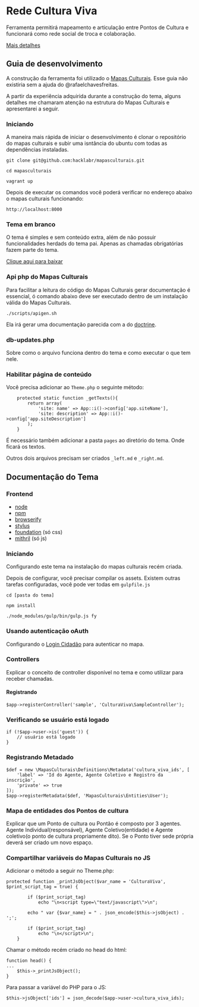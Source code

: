 # Rede Cultura Viva

Ferramenta permitirá mapeamento e articulação entre Pontos de Cultura e funcionará como rede social de troca e colaboração.

[Mais detalhes](www.brasil.gov.br/cultura/2015/06/primeira-versao-de-cadastro-de-pontos-de-cultura-e-apresentada)

## Guia de desenvolvimento

A construção da ferramenta foi utilizado o [Mapas Culturais](https://github.com/hacklabr/mapasculturais). Esse guia não existiria sem a ajuda do @rafaelchavesfreitas.

A partir da experiência adquirida durante a construção do tema, alguns detalhes me chamaram atenção na estrutura do Mapas Culturais e apresentarei a seguir.

### Iniciando

A maneira mais rápida de iniciar o desenvolvimento é clonar o repositório do mapas culturais e subir uma isntância do ubuntu com todas as dependências instaladas.

```git clone git@github.com:hacklabr/mapasculturais.git```

```cd mapasculturais```

```vagrant up```

Depois de executar os comandos você poderá verificar no endereço abaixo o mapas culturais funcionando:

``` http://localhost:8000 ```

### Tema em branco

O tema é simples e sem conteúdo extra, além de não possuir funcionalidades herdads do tema pai. Apenas as chamadas obrigatórias fazem parte do tema. 

[Clique aqui para baixar](https://github.com/institutotim/rede-cultura-viva/releases/tag/0.1)

### Api php do Mapas Culturais

Para facilitar a leitura do código do Mapas Culturais gerar documentação é essencial, ó comando abaixo deve ser executado dentro de um instalação válida do Mapas Culturais.

``` ./scripts/apigen.sh ```

Ela irá gerar uma documentação parecida com a do [doctrine](http://www.doctrine-project.org/api/orm/2.4/).

### db-updates.php

Sobre como o arquivo funciona dentro do tema e como executar o que tem nele.

### Habilitar página de conteúdo

Você precisa adicionar ao ``` Theme.php ``` o seguinte método:

```
    protected static function _getTexts(){
        return array(
            'site: name' => App::i()->config['app.siteName'],
            'site: description' => App::i()->config['app.siteDescription']
		);
	}
```

É necessário também adicionar a pasta ``` pages ``` ao diretório do tema. Onde ficará os textos.

Outros dois arquivos precisam ser criados ``` _left.md ``` e ``` _right.md ```.

## Documentação do Tema

### Frontend

* [node](http://nodejs.org/)
* [npm](http://npmjs.com/)
* [browserify](http://browserify.org)
* [stylus](http://learnboost.github.io/stylus/)
* [foundation](http://foundation.zurb.com/docs/) (só css)
* [mithril](http://lhorie.github.io/mithril/) (só js)

### Iniciando

Configurando este tema na instalação do mapas culturais recém criada.

Depois de configurar, você precisar compilar os assets. Existem outras tarefas configuradas, você pode ver todas em ``` gulpfile.js ```

``` cd [pasta do tema] ```

``` npm install ```

``` ./node_modules/gulp/bin/gulp.js fy ```

### Usando autenticação oAuth

Configurando o [Login Cidadão](https://github.com/PROCERGS/login-cidadao/tree/dev) para autenticar no mapa.


### Controllers

Explicar o conceito de controller disponível no tema e como utilizar para receber chamadas.

#### Registrando

```
$app->registerController('sample', 'CulturaViva\SampleController');

```

### Verificando se usuário está logado

```
if (!$app->user->is('guest')) {
	// usuário está logado
}
```

### Registrando Metadado

```
$def = new \MapasCulturais\Definitions\Metadata('cultura_viva_ids', [
	'label' => 'Id do Agente, Agente Coletivo e Registro da inscrição',
	'private' => true
]);
$app->registerMetadata($def, 'MapasCulturais\Entities\User');

```

### Mapa de entidades dos Pontos de cultura

Explicar que um Ponto de cultura ou Pontão é composto por 3 agentes. Agente Individual(responsável), Agente Coletivo(entidade) e Agente coletivo(o ponto de cultura propriamente dito). Se o Ponto tiver sede própria deverá ser criado um novo espaço.

### Compartilhar variáveis do Mapas Culturais no JS

Adicionar o método a seguir no Theme.php:

``` 
protected function _printJsObject($var_name = 'CulturaViva', $print_script_tag = true) {

        if ($print_script_tag)
            echo "\n<script type=\"text/javascript\">\n";

        echo " var {$var_name} = " . json_encode($this->jsObject) . ';';

        if ($print_script_tag)
            echo "\n</script>\n";
    }
```

Chamar o método recém criado no head do html:

```
function head() {
...
	$this->_printJsObject();
}
```


Para passar a variável do PHP para o JS:

```
$this->jsObject['ids'] = json_decode($app->user->cultura_viva_ids);
```

